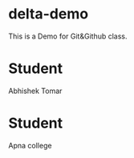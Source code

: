 # delta-demo
This is a Demo for Git&amp;Github class.

# Student
Abhishek Tomar

# Student
Apna college 
